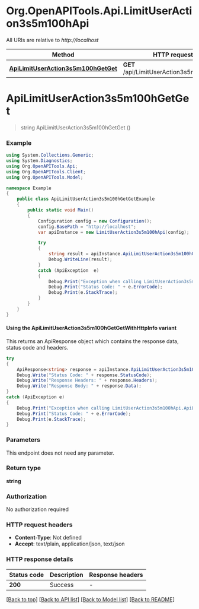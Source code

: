# Org.OpenAPITools.Api.LimitUserAction3s5m100hApi

All URIs are relative to *http://localhost*

| Method | HTTP request | Description |
|--------|--------------|-------------|
| [**ApiLimitUserAction3s5m100hGetGet**](LimitUserAction3s5m100hApi.md#apilimituseraction3s5m100hgetget) | **GET** /api/LimitUserAction3s5m100h/Get |  |

<a id="apilimituseraction3s5m100hgetget"></a>
# **ApiLimitUserAction3s5m100hGetGet**
> string ApiLimitUserAction3s5m100hGetGet ()



### Example
```csharp
using System.Collections.Generic;
using System.Diagnostics;
using Org.OpenAPITools.Api;
using Org.OpenAPITools.Client;
using Org.OpenAPITools.Model;

namespace Example
{
    public class ApiLimitUserAction3s5m100hGetGetExample
    {
        public static void Main()
        {
            Configuration config = new Configuration();
            config.BasePath = "http://localhost";
            var apiInstance = new LimitUserAction3s5m100hApi(config);

            try
            {
                string result = apiInstance.ApiLimitUserAction3s5m100hGetGet();
                Debug.WriteLine(result);
            }
            catch (ApiException  e)
            {
                Debug.Print("Exception when calling LimitUserAction3s5m100hApi.ApiLimitUserAction3s5m100hGetGet: " + e.Message);
                Debug.Print("Status Code: " + e.ErrorCode);
                Debug.Print(e.StackTrace);
            }
        }
    }
}
```

#### Using the ApiLimitUserAction3s5m100hGetGetWithHttpInfo variant
This returns an ApiResponse object which contains the response data, status code and headers.

```csharp
try
{
    ApiResponse<string> response = apiInstance.ApiLimitUserAction3s5m100hGetGetWithHttpInfo();
    Debug.Write("Status Code: " + response.StatusCode);
    Debug.Write("Response Headers: " + response.Headers);
    Debug.Write("Response Body: " + response.Data);
}
catch (ApiException e)
{
    Debug.Print("Exception when calling LimitUserAction3s5m100hApi.ApiLimitUserAction3s5m100hGetGetWithHttpInfo: " + e.Message);
    Debug.Print("Status Code: " + e.ErrorCode);
    Debug.Print(e.StackTrace);
}
```

### Parameters
This endpoint does not need any parameter.
### Return type

**string**

### Authorization

No authorization required

### HTTP request headers

 - **Content-Type**: Not defined
 - **Accept**: text/plain, application/json, text/json


### HTTP response details
| Status code | Description | Response headers |
|-------------|-------------|------------------|
| **200** | Success |  -  |

[[Back to top]](#) [[Back to API list]](../README.md#documentation-for-api-endpoints) [[Back to Model list]](../README.md#documentation-for-models) [[Back to README]](../README.md)

